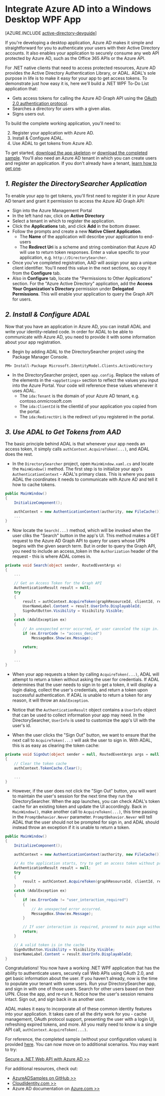 <properties
	pageTitle="Azure AD .NET Getting Started | Microsoft Azure"
	description="How to build a .NET Windows Desktop application that integrates with Azure AD for sign in and calls Azure AD protected APIs using OAuth."
	services="active-directory"
	documentationCenter=".net"
	authors="dstrockis"
	manager="mbaldwin"
	editor=""/>

<tags
	ms.service="active-directory"
	ms.workload="identity"
	ms.tgt_pltfrm="na"
	ms.devlang="dotnet"
	ms.topic="article"
	ms.date="04/28/2015"
	ms.author="dastrock"/>


# Integrate Azure AD into a Windows Desktop WPF App

[AZURE.INCLUDE [active-directory-devguide](../includes/active-directory-devguide.md)]

If you're developing a desktop application, Azure AD makes it simple and straightforward for you to authenticate your users with their Active Directory accounts.  It also enables your application to securely consume any web API protected by Azure AD, such as the Office 365 APIs or the Azure API.

For .NET native clients that need to access protected resources, Azure AD provides the Active Directory Authentication Library, or ADAL.  ADAL's sole purpose in life is to make it easy for your app to get access tokens.  To demonstrate just how easy it is, here we'll build a .NET WPF To-Do List application that:

-	Gets access tokens for calling the Azure AD Graph API using the [OAuth 2.0 authentication protocol](https://msdn.microsoft.com/library/azure/dn645545.aspx).
-	Searches a directory for users with a given alias.
-	Signs users out.

To build the complete working application, you'll need to:

2. Register your application with Azure AD.
3. Install & Configure ADAL.
5. Use ADAL to get tokens from Azure AD.

To get started, [download the app skeleton](https://github.com/AzureADQuickStarts/NativeClient-DotNet/archive/skeleton.zip) or [download the completed sample](https://github.com/AzureADQuickStarts/NativeClient-DotNet/archive/complete.zip).  You'll also need an Azure AD tenant in which you can create users and register an application.  If you don't already have a tenant, [learn how to get one](active-directory-howto-tenant.md).

## *1. Register the DirectorySearcher Application*
To enable your app to get tokens, you'll first need to register it in your Azure AD tenant and grant it permission to access the Azure AD Graph API:

-	Sign into the Azure Management Portal
-	In the left hand nav, click on **Active Directory**
-	Select a tenant in which to register the application.
-	Click the **Applications** tab, and click **Add** in the bottom drawer.
-	Follow the prompts and create a new **Native Client Application**.
    -	The **Name** of the application will describe your application to end-users
    -	The **Redirect Uri** is a scheme and string combination that Azure AD will use to return token responses.  Enter a value specific to your application, e.g. `http://DirectorySearcher`.
-	Once you've completed registration, AAD will assign your app a unique client identifier.  You'll need this value in the next sections, so copy it from the **Configure** tab.
- Also in **Configure** tab, locate the "Permissions to Other Applications" section.  For the "Azure Active Directory" application, add the **Access Your Organization's Directory** permission under **Delegated Permissions**.  This will enable your application to query the Graph API for users.

## *2. Install & Configure ADAL*
Now that you have an application in Azure AD, you can install ADAL and write your identity-related code.  In order for ADAL to be able to communicate with Azure AD, you need to provide it with some information about your app registration.
-	Begin by adding ADAL to the DirectorySearcher project using the Package Manager Console.

```
PM> Install-Package Microsoft.IdentityModel.Clients.ActiveDirectory
```

-	In the DirectorySearcher project, open `app.config`.  Replace the values of the elements in the `<appSettings>` section to reflect the values you input into the Azure Portal.  Your code will reference these values whenever it uses ADAL.
    -	The `ida:Tenant` is the domain of your Azure AD tenant, e.g. contoso.onmicrosoft.com
    -	The `ida:ClientId` is the clientId of your application you copied from the portal.
    -	The `ida:RedirectUri` is the redirect url you registered in the portal.

## *3.	Use ADAL to Get Tokens from AAD*
The basic principle behind ADAL is that whenever your app needs an access token, it simply calls `authContext.AcquireToken(...)`, and ADAL does the rest.  

-	In the `DirectorySearcher` project, open `MainWindow.xaml.cs` and locate the `MainWindow()` method.  The first step is to initialize your app's `AuthenticationContext` - ADAL's primary class.  This is where you pass ADAL the coordinates it needs to communicate with Azure AD and tell it how to cache tokens.

```C#
public MainWindow()
{
    InitializeComponent();

    authContext = new AuthenticationContext(authority, new FileCache());
    ...
}
```

- Now locate the `Search(...)` method, which will be invoked when the user cliks the "Search" button in the app's UI.  This method makes a GET request to the Azure AD Graph API to query for users whose UPN begins with the given search term.  But in order to query the Graph API, you need to include an access_token in the `Authorization` header of the request - this is where ADAL comes in.

```C#
private void Search(object sender, RoutedEventArgs e)
{
    ...

    // Get an Access Token for the Graph API
    AuthenticationResult result = null;
    try
    {
        result = authContext.AcquireToken(graphResourceId, clientId, redirectUri);
        UserNameLabel.Content = result.UserInfo.DisplayableId;
        SignOutButton.Visibility = Visibility.Visible;
    }
    catch (AdalException ex)
    {
        // An unexpected error occurred, or user canceled the sign in.
        if (ex.ErrorCode != "access_denied")
            MessageBox.Show(ex.Message);

        return;
    }

    ...
}
```
- When your app requests a token by calling `AcquireToken(...)`, ADAL will attempt to return a token without asking the user for credentials.  If ADAL determines that the user needs to sign in to get a token, it will display a login dialog, collect the user's credentials, and return a token upon successful authentication.  If ADAL is unable to return a token for any reason, it will throw an `AdalException`.
- Notice that the `AuthenticationResult` object contains a `UserInfo` object that can be used to collect information your app may need.  In the DirectorySearcher, `UserInfo` is used to customize the app's UI with the user's id.

- When the user clicks the "Sign Out" button, we want to ensure that the next call to `AcquireToken(...)` will ask the user to sign in.  With ADAL, this is as easy as clearing the token cache:

```C#
private void SignOut(object sender = null, RoutedEventArgs args = null)
{
    // Clear the token cache
    authContext.TokenCache.Clear();

    ...
}
```

- However, if the user does not click the "Sign Out" button, you will want to maintain the user's session for the next time they run the DirectorySearcher.  When the app launches, you can check ADAL's token cache for an existing token and update the UI accordingly.  Back in `MainWindow()`, make another call to `AcquireToken(...)`, this time passing in the `PromptBehavior.Never` parameter.  `PromptBehavior.Never` will tell ADAL that the user should not be prompted for sign in, and ADAL should instead throw an exception if it is unable to return a token.

```C#
public MainWindow()
{
    InitializeComponent();

    authContext = new AuthenticationContext(authority, new FileCache());

    // As the application starts, try to get an access token without prompting the user.  If one exists, show the user as signed in.
    AuthenticationResult result = null;
    try
    {
        result = authContext.AcquireToken(graphResourceId, clientId, redirectUri, PromptBehavior.Never);
    }
    catch (AdalException ex)
    {
        if (ex.ErrorCode != "user_interaction_required")
        {
            // An unexpected error occurred.
            MessageBox.Show(ex.Message);
        }

        // If user interaction is required, proceed to main page without singing the user in.
        return;
    }

    // A valid token is in the cache
    SignOutButton.Visibility = Visibility.Visible;
    UserNameLabel.Content = result.UserInfo.DisplayableId;
}
```

Congratulations! You now have a working .NET WPF application that has the ability to authenticate users, securely call Web APIs using OAuth 2.0, and get basic information about the user.  If you haven't already, now is the time to populate your tenant with some users.  Run your DirectorySearcher app, and sign in with one of those users.  Search for other users based on their UPN.  Close the app, and re-run it.  Notice how the user's session remains intact.  Sign out, and sign back in as another user.

ADAL makes it easy to incorporate all of these common identity features into your application.  It takes care of all the dirty work for you - cache management, OAuth protocol support, presenting the user with a login UI, refreshing expired tokens, and more.  All you really need to know is a single API call, `authContext.AcquireToken(...)`.

For reference, the completed sample (without your configuration values) is provided [here](https://github.com/AzureADQuickStarts/NativeClient-DotNet/archive/complete.zip).  You can now move on to additional scenarios.  You may want to try:

[Secure a .NET Web API with Azure AD >>](active-directory-devquickstarts-webapi-dotnet.md)

For additional resources, check out:
- [AzureADSamples on GitHub >>](https://github.com/AzureAdSamples)
- [CloudIdentity.com >>](https://cloudidentity.com)
- Azure AD documentation on [Azure.com >>](http://azure.microsoft.com/documentation/services/active-directory/)
